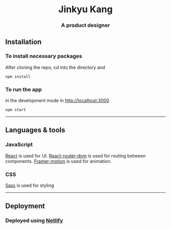 <h1 align="center">Jinkyu Kang</h1>
<h3 align="center">A product designer</h3>

## Installation

### To install necessary packages

After cloning the repo, cd into the directory and

```
npm install
```

### To run the app

in the development mode in [http://localhost:3000](http://localhost:3000)

```
npm start
```

---

## Languages & tools

### JavaScript

[React](http://facebook.github.io/react) is used for UI.
[React-router-dom](https://github.com/ReactTraining/react-router) is used for routing between components.
[Framer-motion](https://github.com/framer/motion) is used for animation.

### CSS

[Sass](https://github.com/sass/node-sass) is used for styling

---

## Deployment

### Deployed using [Netlify](https://www.netlify.com/)
